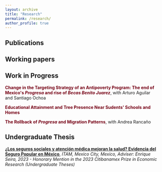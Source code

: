 ```yaml
---
layout: archive
title: "Research"
permalink: /research/
author_profile: true
---
```


**Publications**
---

**Working papers**
---

**Work in Progress**
---
<span style ="color: #750014">**Change in the Targeting Strategy of an Antipoverty Program: The end of Mexico's _Progresa_ and rise of _Becas Benito Juarez_**</span>, with Arturo Aguilar and Santiago Ochoa

<span style ="color: #750014">**Educational Attainment and Tree Presence Near Sudents' Schools and Homes**</span>

<span style = "color: #750014">**The Rollback of _Progresa_ and Migration Patterns**</span>, with Andrea Rancaño

**Undergraduate Thesis**
---
[**¿Los seguros sociales y atención médica mejoran la salud? Evidencia del Seguro Popular en México**](https://robertoglz.github.io/files/tesis_BA_RobertoGonzalez.pdf), _ITAM, Mexico City, Mexico, Adviser: Enrique Seira, 2023 - Honorary Mention in the 2023 Citibanamex Prize in Economic Research (Undergraduate Theses)_

<!---
{% if author.googlescholar %}
  You can also find my articles on <u><a href="{{author.googlescholar}}">my Google Scholar profile</a>.</u>
{% endif %}

{% include base_path %}

{% for post in site.publications reversed %}
  {% include archive-single.html %}
{% endfor %}
-->
